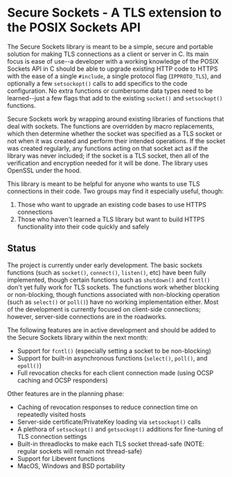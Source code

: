 # Secure Sockets - A TLS extension to the POSIX Sockets API

The Secure Sockets library is meant to be a simple, secure and portable solution for making TLS connections as a client or server in C. Its main focus is ease of use--a developer with a working knowledge of the POSIX Sockets API in C should be able to upgrade existing HTTP code to HTTPS with the ease of a single `#include`, a single protocol flag (`IPPROTO_TLS`), and optionally a few `setsockopt()` calls to add specifics to the code configuration. No extra functions or cumbersome data types need to be learned--just a few flags that add to the existing `socket()` and `setsockopt()` functions. 

Secure Sockets work by wrapping around existing libraries of functions that deal with sockets. The functions are overridden by macro replacements, which then determine whether the socket was specified as a TLS socket or not when it was created and perform their intended operations. If the socket was created regularly, any functions acting on that socket act as if the library was never included; if the socket is a TLS socket, then all of the verification and encryption needed for it will be done. The library uses OpenSSL under the hood.

This library is meant to be helpful for anyone who wants to use TLS connections in their code. Two groups may find it especially useful, though:
1. Those who want to upgrade an existing code bases to use HTTPS connections
2. Those who haven't learned a TLS library but want to build HTTPS functionality into their code quickly and safely

## Status

The project is currently under early development. The basic sockets functions (such as `socket()`, `connect()`, `listen()`, etc) have been fully implemented, though certain functions such as `shutdown()` and `fcntl()` don't yet fully work for TLS sockets. The functions work whether blocking or non-blocking, though functions associated with non-blocking operation (such as `select()` or `poll()`) have no working implementation either. Most of the development is currently focused on client-side connections; however, server-side connections are in the roadworks.

The following features are in active development and should be added to the Secure Sockets library within the next month:

- Support for `fcntl()` (especially setting a socket to be non-blocking)
- Support for built-in asynchronous functions (`select()`, `poll()`, and `epoll()`)
- Full revocation checks for each client connection made (using OCSP caching and OCSP responders)

Other features are in the planning phase:

- Caching of revocation responses to reduce connection time on repeatedly visited hosts
- Server-side certificate/PrivateKey loading via `setsockopt()` calls
- A plethora of `setsockopt()` and `getsockopt()` additions for fine-tuning of TLS connection settings
- Built-in threadlocks to make each TLS socket thread-safe (NOTE: regular sockets will remain not thread-safe)
- Support for Libevent functions
- MacOS, Windows and BSD portability
